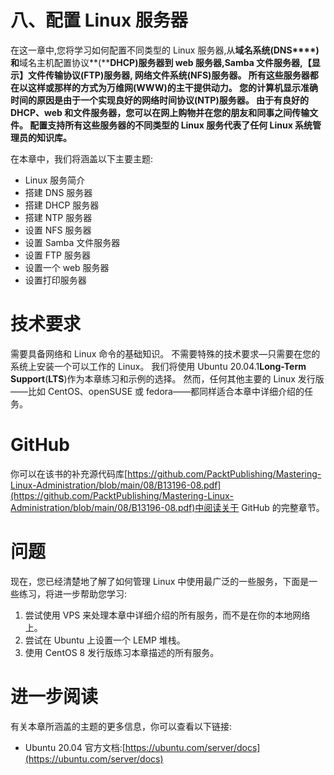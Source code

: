 # 八、配置 Linux 服务器

在这一章中,您将学习如何配置不同类型的 Linux 服务器,从**域名系统(DNS****)和**域名主机配置协议**(****DHCP)服务器到 web 服务器,Samba 文件服务器,【显示】**文件传输协议(FTP**)服务器, **网络文件系统**(**NFS**)服务器。 所有这些服务器都在以这样或那样的方式为**万维网**(**WWW**)的主干提供动力。 您的计算机显示准确时间的原因是由于一个实现良好的**网络时间协议**(**NTP**)服务器。 由于有良好的 DHCP、web 和文件服务器，您可以在网上购物并在您的朋友和同事之间传输文件。 配置支持所有这些服务器的不同类型的 Linux 服务代表了任何 Linux 系统管理员的知识库。**

在本章中，我们将涵盖以下主要主题:

*   Linux 服务简介
*   搭建 DNS 服务器
*   搭建 DHCP 服务器
*   搭建 NTP 服务器
*   设置 NFS 服务器
*   设置 Samba 文件服务器
*   设置 FTP 服务器
*   设置一个 web 服务器
*   设置打印服务器

# 技术要求

需要具备网络和 Linux 命令的基础知识。 不需要特殊的技术要求—只需要在您的系统上安装一个可以工作的 Linux。 我们将使用 Ubuntu 20.04.1**Long-Term Support**(**LTS**)作为本章练习和示例的选择。 然而，任何其他主要的 Linux 发行版——比如 CentOS、openSUSE 或 fedora——都同样适合本章中详细介绍的任务。

# GitHub

你可以在该书的补充源代码库[https://github.com/PacktPublishing/Mastering-Linux-Administration/blob/main/08/B13196-08.pdf](https://github.com/PacktPublishing/Mastering-Linux-Administration/blob/main/08/B13196-08.pdf)中阅读关于 GitHub 的完整章节。

# 问题

现在，您已经清楚地了解了如何管理 Linux 中使用最广泛的一些服务，下面是一些练习，将进一步帮助您学习:

1.  尝试使用 VPS 来处理本章中详细介绍的所有服务，而不是在你的本地网络上。
2.  尝试在 Ubuntu 上设置一个 LEMP 堆栈。
3.  使用 CentOS 8 发行版练习本章描述的所有服务。

# 进一步阅读

有关本章所涵盖的主题的更多信息，你可以查看以下链接:

*   Ubuntu 20.04 官方文档:[https://ubuntu.com/server/docs](https://ubuntu.com/server/docs)
